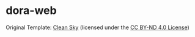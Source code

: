 # dora-web
Original Template: [Clean Sky](https://github.com/bootstrapstudio/clean-sky-template)
(licensed under the [CC BY-ND 4.0 License](https://creativecommons.org/licenses/by-nd/4.0/))
